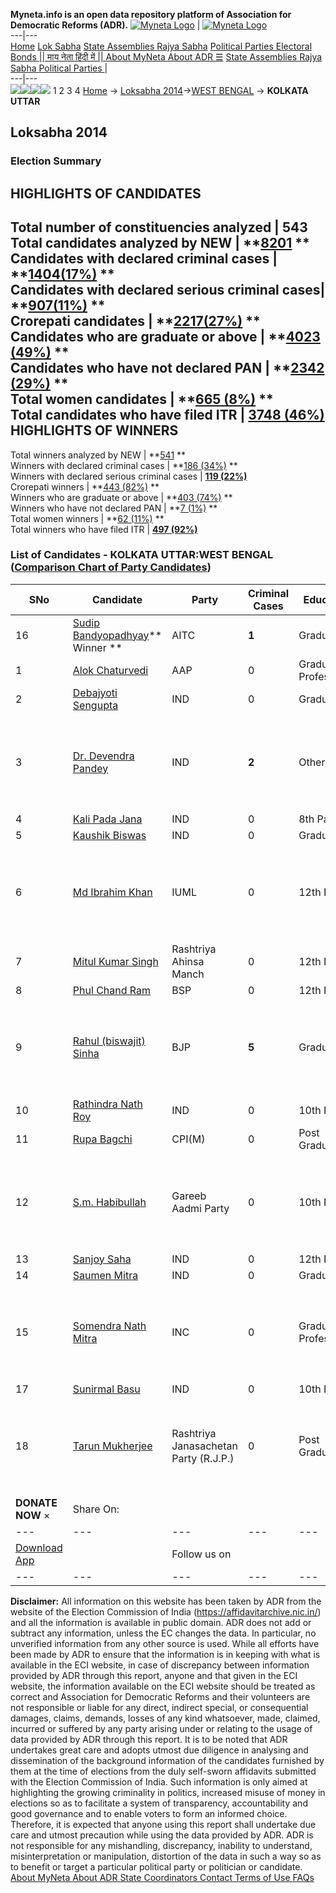 **Myneta.info is an open data repository platform of Association for Democratic Reforms (ADR).**
[![Myneta Logo](https://www.myneta.info/lib/img/myneta-logo.png)](https://www.myneta.info/) | [![Myneta Logo](https://www.myneta.info/lib/img/adr-logo.png)](https://adrindia.org)  
---|---  
[Home](https://www.myneta.info/) [Lok Sabha](https://www.myneta.info/#ls "Lok Sabha") [ State Assemblies ](https://www.myneta.info/#sa "State Assemblies") [Rajya Sabha](https://www.myneta.info/#rs "Rajya Sabha") [Political Parties ](https://www.myneta.info/party "Political Parties") [ Electoral Bonds ](https://www.myneta.info/electoral_bonds "Electoral Bonds") [ || माय नेता हिंदी में || ](https://translate.google.co.in/translate?prev=hp&hl=en&js=y&u=www.myneta.info&sl=en&tl=hi&history_state0=) [ About MyNeta ](https://adrindia.org/content/about-myneta) [ About ADR ](https://adrindia.org/about-adr/who-we-are) [☰](javascript:void\(0\))
[ State Assemblies ](https://www.myneta.info/#sa "State Assemblies") [ Rajya Sabha ](https://www.myneta.info/#rs "Rajya Sabha") [ Political Parties ](https://www.myneta.info/party "Political Parties")
|   
---|---  
![](https://www.myneta.info/lib/img/banner/banner-1.png)![](https://www.myneta.info/lib/img/banner/banner-2.png)![](https://www.myneta.info/lib/img/banner/banner-3.png)![](https://www.myneta.info/lib/img/banner/banner-4.png)
1  2  3  4 
[Home](https://www.myneta.info/) → [Loksabha 2014](https://www.myneta.info/ls2014/)→[WEST BENGAL](https://www.myneta.info/ls2014/index.php?action=show_constituencies&state_id=25) → **KOLKATA UTTAR**
### 
## Loksabha 2014
###  Election Summary 
HIGHLIGHTS OF CANDIDATES  
---  
Total number of constituencies analyzed |  543   
Total candidates analyzed by NEW | **[8201](https://www.myneta.info/ls2014/index.php?action=summary&subAction=candidates_analyzed&sort=candidate#summary) **  
Candidates with declared criminal cases | **[1404(17%)](https://www.myneta.info/ls2014/index.php?action=summary&subAction=crime&sort=candidate#summary) **  
Candidates with declared serious criminal cases| **[907(11%)](https://www.myneta.info/ls2014/index.php?action=summary&subAction=serious_crime&sort=candidate#summary) **  
Crorepati candidates | **[2217(27%)](https://www.myneta.info/ls2014/index.php?action=summary&subAction=crorepati&sort=candidate#summary) **  
Candidates who are graduate or above | **[4023 (49%)](https://www.myneta.info/ls2014/index.php?action=summary&subAction=education&sort=candidate#summary) **  
Candidates who have not declared PAN | **[2342 (29%)](https://www.myneta.info/ls2014/index.php?action=summary&subAction=without_pan&sort=candidate#summary) **  
Total women candidates | **[665 (8%)](https://www.myneta.info/ls2014/index.php?action=summary&subAction=women_candidate&sort=candidate#summary) **  
Total candidates who have filed ITR | [**3748 (46%)**](https://www.myneta.info/ls2014/index.php?action=summary&subAction=filed_itr&sort=candidate#summary)  
HIGHLIGHTS OF WINNERS  
---  
Total winners analyzed by NEW | **[541](https://www.myneta.info/ls2014/index.php?action=summary&subAction=winner_analyzed&sort=candidate#summary) **  
Winners with declared criminal cases | **[186 (34%)](https://www.myneta.info/ls2014/index.php?action=summary&subAction=winner_crime&sort=candidate#summary) **  
Winners with declared serious criminal cases | **[119 (22%)](https://www.myneta.info/ls2014/index.php?action=summary&subAction=winner_serious_crime&sort=candidate#summary)**  
Crorepati winners | **[443 (82%)](https://www.myneta.info/ls2014/index.php?action=summary&subAction=winner_crorepati&sort=candidate#summary) **  
Winners who are graduate or above | **[403 (74%)](https://www.myneta.info/ls2014/index.php?action=summary&subAction=winner_education&sort=candidate#summary) **  
Winners who have not declared PAN | **[7 (1%)](https://www.myneta.info/ls2014/index.php?action=summary&subAction=winner_without_pan&sort=candidate#summary) **  
Total women winners | **[62 (11%)](https://www.myneta.info/ls2014/index.php?action=summary&subAction=winner_women&sort=candidate#summary) **  
Total winners who have filed ITR | [**497 (92%)**](https://www.myneta.info/ls2014/index.php?action=summary&subAction=winner_filed_itr&sort=candidate#summary)  
### List of Candidates - KOLKATA UTTAR:WEST BENGAL ([Comparison Chart of Party Candidates](https://www.myneta.info/ls2014/comparisonchart.php?constituency_id=536))
SNo | Candidate| Party| Criminal Cases| Education| Age| Total Assets| Liabilities  
---|---|---|---|---|---|---|---  
16  | [Sudip Bandyopadhyay](https://www.myneta.info/ls2014/candidate.php?candidate_id=9412)** Winner ** | AITC | **1** | Graduate| 62 | Rs 2,20,86,278 ~ 2 Crore+ | Rs 4,50,000 ~ 4 Lacs+  
1  | [Alok Chaturvedi](https://www.myneta.info/ls2014/candidate.php?candidate_id=9411) | AAP | 0 | Graduate Professional| 47 | Rs 4,24,89,478 ~ 4 Crore+ | Rs 77,453 ~ 77 Thou+  
2  | [Debajyoti Sengupta](https://www.myneta.info/ls2014/candidate.php?candidate_id=9810) | IND | 0 | Graduate| 55 | Rs 33,43,932 ~ 33 Lacs+ | Rs 1,35,000 ~ 1 Lacs+  
3  | [Dr. Devendra Pandey](https://www.myneta.info/ls2014/candidate.php?candidate_id=9811) | IND | **2** | Others| 49 | ![](https://myneta.info/image_v2.php?myneta_folder=ls2014&candidate_id=9811&col=ta) | ![](https://myneta.info/image_v2.php?myneta_folder=ls2014&candidate_id=9811&col=lia)  
4  | [Kali Pada Jana](https://www.myneta.info/ls2014/candidate.php?candidate_id=9812) | IND | 0 | 8th Pass| 63 | Rs 16,38,219 ~ 16 Lacs+ | Rs 0 ~   
5  | [Kaushik Biswas](https://www.myneta.info/ls2014/candidate.php?candidate_id=9813) | IND | 0 | Graduate| 39 | Rs 48,37,188 ~ 48 Lacs+ | Rs 5,00,000 ~ 5 Lacs+  
6  | [Md Ibrahim Khan](https://www.myneta.info/ls2014/candidate.php?candidate_id=9413) | IUML | 0 | 12th Pass| 59 | ![](https://myneta.info/image_v2.php?myneta_folder=ls2014&candidate_id=9413&col=ta) | ![](https://myneta.info/image_v2.php?myneta_folder=ls2014&candidate_id=9413&col=lia)  
7  | [Mitul Kumar Singh](https://www.myneta.info/ls2014/candidate.php?candidate_id=9808) | Rashtriya Ahinsa Manch | 0 | 12th Pass| 27 | Rs 32,157 ~ 32 Thou+ | Rs 0 ~   
8  | [Phul Chand Ram](https://www.myneta.info/ls2014/candidate.php?candidate_id=9408) | BSP | 0 | 12th Pass| 33 | Rs 22,500 ~ 22 Thou+ | Rs 0 ~   
9  | [Rahul (biswajit) Sinha](https://www.myneta.info/ls2014/candidate.php?candidate_id=9407) | BJP | **5** | Graduate| 50 | ![](https://myneta.info/image_v2.php?myneta_folder=ls2014&candidate_id=9407&col=ta) | ![](https://myneta.info/image_v2.php?myneta_folder=ls2014&candidate_id=9407&col=lia)  
10  | [Rathindra Nath Roy](https://www.myneta.info/ls2014/candidate.php?candidate_id=9814) | IND | 0 | 10th Pass| 47 | Rs 78,440 ~ 78 Thou+ | Rs 0 ~   
11  | [Rupa Bagchi](https://www.myneta.info/ls2014/candidate.php?candidate_id=9410) | CPI(M) | 0 | Post Graduate| 48 | Rs 11,79,899 ~ 11 Lacs+ | Rs 0 ~   
12  | [S.m. Habibullah](https://www.myneta.info/ls2014/candidate.php?candidate_id=9807) | Gareeb Aadmi Party | 0 | 10th Pass| 57 | ![](https://myneta.info/image_v2.php?myneta_folder=ls2014&candidate_id=9807&col=ta) | ![](https://myneta.info/image_v2.php?myneta_folder=ls2014&candidate_id=9807&col=lia)  
13  | [Sanjoy Saha](https://www.myneta.info/ls2014/candidate.php?candidate_id=9815) | IND | 0 | 12th Pass| 37 | Rs 22,00,000 ~ 22 Lacs+ | Rs 0 ~   
14  | [Saumen Mitra](https://www.myneta.info/ls2014/candidate.php?candidate_id=9816) | IND | 0 | Graduate| 65 | Rs 61,70,000 ~ 61 Lacs+ | Rs 0 ~   
15  | [Somendra Nath Mitra](https://www.myneta.info/ls2014/candidate.php?candidate_id=9409) | INC | 0 | Graduate Professional| 73 | ![](https://myneta.info/image_v2.php?myneta_folder=ls2014&candidate_id=9409&col=ta) | ![](https://myneta.info/image_v2.php?myneta_folder=ls2014&candidate_id=9409&col=lia)  
17  | [Sunirmal Basu](https://www.myneta.info/ls2014/candidate.php?candidate_id=9817) | IND | 0 | 10th Pass| 49 | Rs 9,46,500 ~ 9 Lacs+ | Rs 0 ~   
18  | [Tarun Mukherjee](https://www.myneta.info/ls2014/candidate.php?candidate_id=9809) | Rashtriya Janasachetan Party (R.J.P.) | 0 | Post Graduate| 37 | ![](https://myneta.info/image_v2.php?myneta_folder=ls2014&candidate_id=9809&col=ta) | ![](https://myneta.info/image_v2.php?myneta_folder=ls2014&candidate_id=9809&col=lia)  
|  **DONATE NOW** × |  Share On:  | [](https://api.whatsapp.com/send?text=https%3A%2F%2Fmyneta.info%2Fpunjab2022%2Findex.php%3Faction%3Dshow_constituencies%26state_id%3D19) | [](https://www.facebook.com/sharer/sharer.php?u=https%3A%2F%2Fmyneta.info%2Fpunjab2022%2Findex.php%3Faction%3Dshow_constituencies%26state_id%3D19) | [](https://twitter.com/share?url=https%3A%2F%2Fmyneta.info%2Fpunjab2022%2Findex.php%3Faction%3Dshow_constituencies%26state_id%3D19)  
---|---|---|---|---  
| [ Download App ](https://play.google.com/store/apps/details?id=com.webrosoft.myneta1&pcampaignid=pcampaignidMKT-Other-global-all-co-prtnr-py-PartBadge-Mar2515-1) | [](https://play.google.com/store/apps/details?id=com.webrosoft.myneta1&pcampaignid=pcampaignidMKT-Other-global-all-co-prtnr-py-PartBadge-Mar2515-1) |  Follow us on  | [](https://www.facebook.com/adrindia.org/) | [](https://twitter.com/adrspeaks) | [](https://groups.google.com/g/national-election-watch?hl=en&pli=1) | [](https://www.instagram.com/adrspeaks/) | [](https://www.youtube.com/user/adrspeaks) | [](https://sharechat.com/profile/adrspeaks)  
---|---|---|---|---|---|---|---|---  
**Disclaimer:** All information on this website has been taken by ADR from the website of the Election Commission of India (https://affidavitarchive.nic.in/) and all the information is available in public domain. ADR does not add or subtract any information, unless the EC changes the data. In particular, no unverified information from any other source is used. While all efforts have been made by ADR to ensure that the information is in keeping with what is available in the ECI website, in case of discrepancy between information provided by ADR through this report, anyone and that given in the ECI website, the information available on the ECI website should be treated as correct and Association for Democratic Reforms and their volunteers are not responsible or liable for any direct, indirect special, or consequential damages, claims, demands, losses of any kind whatsoever, made, claimed, incurred or suffered by any party arising under or relating to the usage of data provided by ADR through this report. It is to be noted that ADR undertakes great care and adopts utmost due diligence in analysing and dissemination of the background information of the candidates furnished by them at the time of elections from the duly self-sworn affidavits submitted with the Election Commission of India. Such information is only aimed at highlighting the growing criminality in politics, increased misuse of money in elections so as to facilitate a system of transparency, accountability and good governance and to enable voters to form an informed choice. Therefore, it is expected that anyone using this report shall undertake due care and utmost precaution while using the data provided by ADR. ADR is not responsible for any mishandling, discrepancy, inability to understand, misinterpretation or manipulation, distortion of the data in such a way so as to benefit or target a particular political party or politician or candidate. 
[ About MyNeta ](https://adrindia.org/content/about-myneta) [ About ADR ](https://adrindia.org/about-adr/who-we-are) [ State Coordinators ](https://adrindia.org/about-adr/state-coordinators) [ Contact ](https://adrindia.org/contact-us) [ Terms of Use ](https://adrindia.org/content/adr-terms-use) [ FAQs ](https://adrindia.org/content/faqs)
